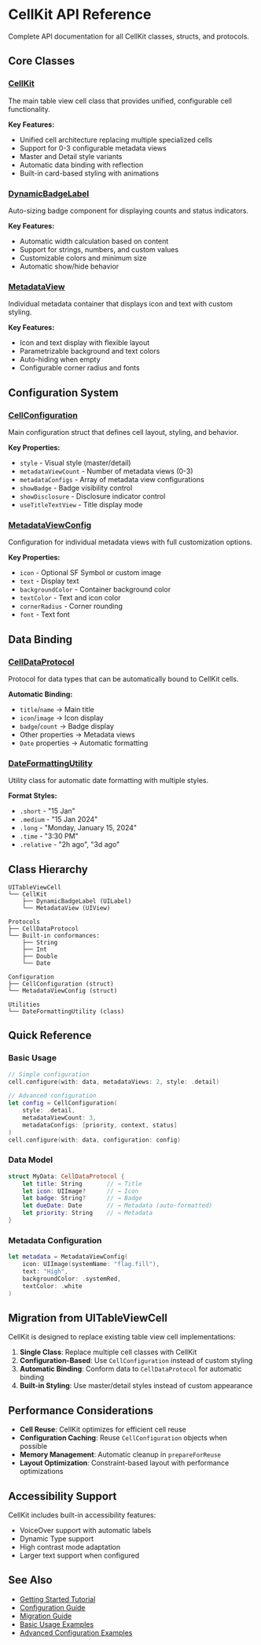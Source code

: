 # CellKit API Reference

Complete API documentation for all CellKit classes, structs, and protocols.

## Core Classes

### [CellKit](CellKit.md)
The main table view cell class that provides unified, configurable cell functionality.

**Key Features:**
- Unified cell architecture replacing multiple specialized cells
- Support for 0-3 configurable metadata views
- Master and Detail style variants
- Automatic data binding with reflection
- Built-in card-based styling with animations

### [DynamicBadgeLabel](DynamicBadgeLabel.md)
Auto-sizing badge component for displaying counts and status indicators.

**Key Features:**
- Automatic width calculation based on content
- Support for strings, numbers, and custom values
- Customizable colors and minimum size
- Automatic show/hide behavior

### [MetadataView](MetadataView.md)
Individual metadata container that displays icon and text with custom styling.

**Key Features:**
- Icon and text display with flexible layout
- Parametrizable background and text colors
- Auto-hiding when empty
- Configurable corner radius and fonts

## Configuration System

### [CellConfiguration](CellConfiguration.md)
Main configuration struct that defines cell layout, styling, and behavior.

**Key Properties:**
- `style` - Visual style (master/detail)
- `metadataViewCount` - Number of metadata views (0-3)
- `metadataConfigs` - Array of metadata view configurations
- `showBadge` - Badge visibility control
- `showDisclosure` - Disclosure indicator control
- `useTitleTextView` - Title display mode

### [MetadataViewConfig](MetadataViewConfig.md)
Configuration for individual metadata views with full customization options.

**Key Properties:**
- `icon` - Optional SF Symbol or custom image
- `text` - Display text
- `backgroundColor` - Container background color
- `textColor` - Text and icon color
- `cornerRadius` - Corner rounding
- `font` - Text font

## Data Binding

### [CellDataProtocol](CellDataProtocol.md)
Protocol for data types that can be automatically bound to CellKit cells.

**Automatic Binding:**
- `title`/`name` → Main title
- `icon`/`image` → Icon display
- `badge`/`count` → Badge display
- Other properties → Metadata views
- `Date` properties → Automatic formatting

### [DateFormattingUtility](DateFormattingUtility.md)
Utility class for automatic date formatting with multiple styles.

**Format Styles:**
- `.short` - "15 Jan"
- `.medium` - "15 Jan 2024"
- `.long` - "Monday, January 15, 2024"
- `.time` - "3:30 PM"
- `.relative` - "2h ago", "3d ago"

## Class Hierarchy

```
UITableViewCell
└── CellKit
    ├── DynamicBadgeLabel (UILabel)
    └── MetadataView (UIView)

Protocols
├── CellDataProtocol
└── Built-in conformances:
    ├── String
    ├── Int
    ├── Double
    └── Date

Configuration
├── CellConfiguration (struct)
└── MetadataViewConfig (struct)

Utilities
└── DateFormattingUtility (class)
```

## Quick Reference

### Basic Usage
```swift
// Simple configuration
cell.configure(with: data, metadataViews: 2, style: .detail)

// Advanced configuration
let config = CellConfiguration(
    style: .detail,
    metadataViewCount: 3,
    metadataConfigs: [priority, context, status]
)
cell.configure(with: data, configuration: config)
```

### Data Model
```swift
struct MyData: CellDataProtocol {
    let title: String       // → Title
    let icon: UIImage?      // → Icon
    let badge: String?      // → Badge
    let dueDate: Date       // → Metadata (auto-formatted)
    let priority: String    // → Metadata
}
```

### Metadata Configuration
```swift
let metadata = MetadataViewConfig(
    icon: UIImage(systemName: "flag.fill"),
    text: "High",
    backgroundColor: .systemRed,
    textColor: .white
)
```

## Migration from UITableViewCell

CellKit is designed to replace existing table view cell implementations:

1. **Single Class**: Replace multiple cell classes with CellKit
2. **Configuration-Based**: Use `CellConfiguration` instead of custom styling
3. **Automatic Binding**: Conform data to `CellDataProtocol` for automatic binding
4. **Built-in Styling**: Use master/detail styles instead of custom appearance

## Performance Considerations

- **Cell Reuse**: CellKit optimizes for efficient cell reuse
- **Configuration Caching**: Reuse `CellConfiguration` objects when possible
- **Memory Management**: Automatic cleanup in `prepareForReuse`
- **Layout Optimization**: Constraint-based layout with performance optimizations

## Accessibility Support

CellKit includes built-in accessibility features:
- VoiceOver support with automatic labels
- Dynamic Type support
- High contrast mode adaptation
- Larger text support when configured

## See Also

- [Getting Started Tutorial](../Tutorials/GettingStarted.md)
- [Configuration Guide](../Tutorials/Configuration.md)
- [Migration Guide](../Tutorials/Migration.md)
- [Basic Usage Examples](../Examples/BasicUsage.md)
- [Advanced Configuration Examples](../Examples/AdvancedConfigurations.md)